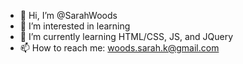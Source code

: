 - 👋 Hi, I’m @SarahWoods
- 👀 I’m interested in learning
- 🌱 I’m currently learning HTML/CSS, JS, and JQuery
- 📫 How to reach me: woods.sarah.k@gmail.com

<!---
SarahWoods/SarahWoods is a ✨ special ✨ repository because its `README.md` (this file) appears on your GitHub profile.
You can click the Preview link to take a look at your changes.
--->
